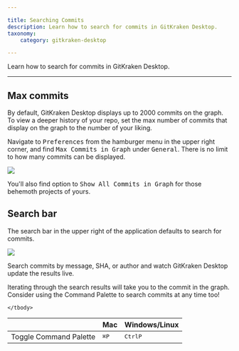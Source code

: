```yaml
---

title: Searching Commits
description: Learn how to search for commits in GitKraken Desktop.
taxonomy:
    category: gitkraken-desktop

---
```


Learn how to search for commits in GitKraken Desktop.

***
## Max commits 

By default, GitKraken Desktop displays up to 2000 commits on the graph. To view a deeper history of your repo, set the max number of commits that display on the graph to the number of your liking. 

Navigate to <kbd>Preferences</kbd> from the hamburger menu in the upper right corner, and find <kbd>Max Commits in Graph</kbd> under <kbd>General</kbd>. There is no limit to how many commits can be displayed. 

<img src='/wp-content/uploads/max-commits.png' srcset='/wp-content/uploads/max-commits@2x.png 2x' class='img-bordered img-responsive center'>

You'll also find option to <kbd>Show All Commits in Graph</kbd> for those behemoth projects of yours. 

## Search bar

The search bar in the upper right of the application defaults to search for commits.

<img src='/wp-content/uploads/search.png' srcset='/wp-content/uploads/search@2x.png 2x' class='img-bordered img-responsive center'>

Search commits by message, SHA, or author and watch GitKraken Desktop update the results live.

Iterating through the search results will take you to the commit in the graph. Consider using the Command Palette to search commits at any time too!

<table class='table table--bordered table--shortcuts'>
    <thead>
        <tr>
            <th>&nbsp;</th>
            <th>Mac</th>
            <th>Windows/Linux</th>
        </tr>
    </thead>
    <tbody>
        <tr>
            <td>Toggle Command Palette</td>
            <td><kbd>&#8984;</kbd><kbd>P</kbd></td>
            <td><kbd>Ctrl</kbd><kbd>P</kbd></td>
        </tr>

    </tbody>
</table>
